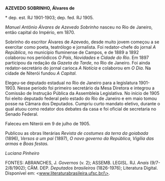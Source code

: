 **AZEVEDO SOBRINHO, Álvares de**

\* dep. est. RJ 1901-1903; dep. fed. RJ 1905.

*Manuel Antônio Álvares de Azevedo Sobrinho* nasceu no Rio de Janeiro,
então capital do Império, em 1870.

Sobrinho do escritor Álvares de Azevedo, desde muito jovem começou a se
exercitar como poeta, teatrólogo e jornalista. Foi redator-chefe do
jornal *A República*, no município fluminense de Campos, e de 1889 a
1892 colaborou nos periódicos *O País*, *Novidades* e *Cidade do Rio*.
Em 1897 participou da redação da *Gazeta da Tarde*, no Rio de Janeiro.
Foi ainda redator-secretário do jornal carioca *A Notícia* e colaborou
em *O Dia*. Na cidade de Niterói fundou *A Capital.*

Elegeu-se deputado estadual no Rio de Janeiro para a legislatura
1901-1903. Nesse período foi primeiro secretário da Mesa Diretora e
integrou a Comissão de Instrução Pública da Assembleia Legislativa. No
início de 1905 foi eleito deputado federal pelo estado do Rio de Janeiro
e em maio tomou posse na Câmara dos Deputados. Cumpriu curto mandato
eletivo, durante o qual atuou como redator dos debates da casa e foi
oficial de secretaria no Senado Federal.

Faleceu em Niterói em 9 de julho de 1905.

Publicou as obras literárias *Revista de costumes da terra da goiabada*
(1896), *Versos a um pai* (1897), *O novo governo da República*,
*Vigília das armas* e *Boas festas.*

*Luciana Pinheiro*

FONTES: ABRANCHES, J. *Governos* (v. 2); ASSEMB. LEGISL. RJ. *Anais*
(9/7-2/8/1902); CÂM. DEP. *Deputados brasileiros* (1826-1976);
Literatura Digital. Disponível em:
\<www.literaturabrasileira.ufsc.br/\>.
